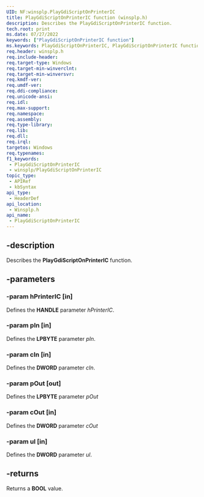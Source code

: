 ```yaml
---
UID: NF:winsplp.PlayGdiScriptOnPrinterIC
title: PlayGdiScriptOnPrinterIC function (winsplp.h)
description: Describes the PlayGdiScriptOnPrinterIC function.
tech.root: print
ms.date: 07/27/2022
keywords: ["PlayGdiScriptOnPrinterIC function"]
ms.keywords: PlayGdiScriptOnPrinterIC, PlayGdiScriptOnPrinterIC function [Print Devices], print.playgdiscriptonprinteric, winsplp/PlayGdiScriptOnPrinterIC
req.header: winsplp.h
req.include-header: 
req.target-type: Windows
req.target-min-winverclnt: 
req.target-min-winversvr: 
req.kmdf-ver: 
req.umdf-ver: 
req.ddi-compliance: 
req.unicode-ansi: 
req.idl: 
req.max-support: 
req.namespace: 
req.assembly: 
req.type-library: 
req.lib: 
req.dll: 
req.irql: 
targetos: Windows
req.typenames: 
f1_keywords:
 - PlayGdiScriptOnPrinterIC
 - winsplp/PlayGdiScriptOnPrinterIC
topic_type:
 - APIRef
 - kbSyntax
api_type:
 - HeaderDef
api_location:
 - Winsplp.h
api_name:
 - PlayGdiScriptOnPrinterIC
---
```


## -description

Describes the **PlayGdiScriptOnPrinterIC** function.

## -parameters

### -param hPrinterIC [in]

Defines the **HANDLE** parameter *hPrinterIC*.

### -param pIn [in]

Defines the **LPBYTE** parameter *pIn*.

### -param cIn [in]

Defines the **DWORD** parameter *cIn*.

### -param pOut [out]

Defines the **LPBYTE** parameter *pOut*

### -param cOut [in] 

Defines the **DWORD** parameter *cOut*

### -param ul [in]

Defines the **DWORD** parameter *ul*.

## -returns

Returns a **BOOL** value.
